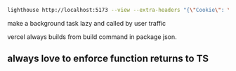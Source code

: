 ```bash
lighthouse http://localhost:5173 --view --extra-headers "{\"Cookie\": \"auth_token=eyJhbGciOiJIUzI1NiJ9.eyJ1c2VySWQiOiJmZTExZjZmMC0yMjFhLTQxZjItODI4YS0yMDRmOWRkZjU2ZWEiLCJzaG9wSWQiOiIzZGQyNzYxYS1jY2NiLTRhZWYtYmMzMC02ZmUwOWIzMGU3M2MifQ.PAITvKuYHzVLkLk21j7VgKweswwL8v9x-W4aLq5MCzc\"}"
```

make a background task lazy and called by user traffic

vercel always builds from build command in package json.

## always love to enforce function returns to TS